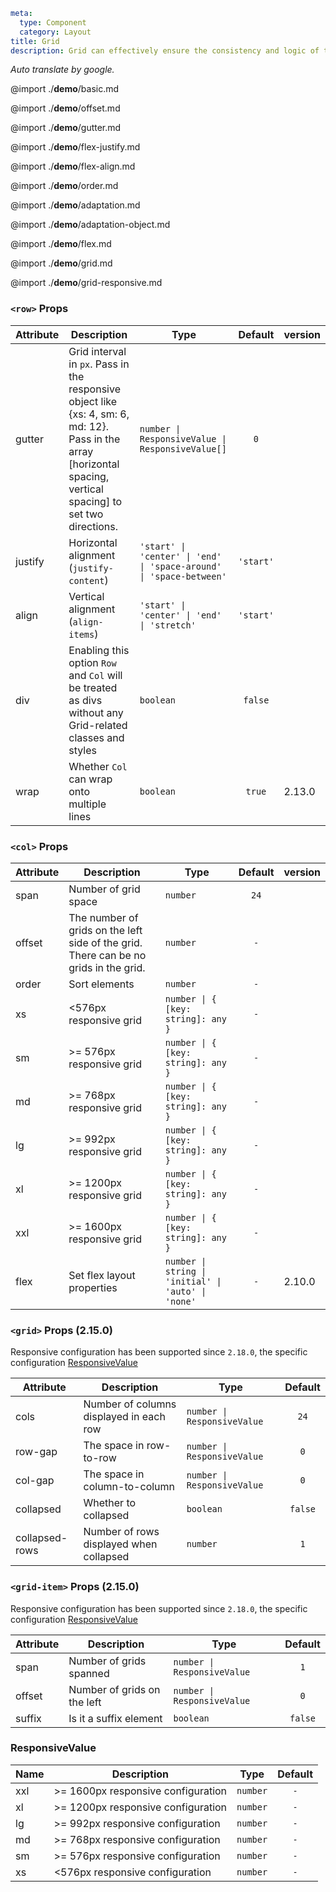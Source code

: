```yaml
meta:
  type: Component
  category: Layout
title: Grid
description: Grid can effectively ensure the consistency and logic of the page, strengthen teamwork and unity.
```

*Auto translate by google.*

@import ./__demo__/basic.md

@import ./__demo__/offset.md

@import ./__demo__/gutter.md

@import ./__demo__/flex-justify.md

@import ./__demo__/flex-align.md

@import ./__demo__/order.md

@import ./__demo__/adaptation.md

@import ./__demo__/adaptation-object.md

@import ./__demo__/flex.md

@import ./__demo__/grid.md

@import ./__demo__/grid-responsive.md


### `<row>` Props

|Attribute|Description|Type|Default|version|
|---|---|---|:---:|:---|
|gutter|Grid interval in `px`. Pass in the responsive object like {xs: 4, sm: 6, md: 12}. Pass in the array [horizontal spacing, vertical spacing] to set two directions.|`number \| ResponsiveValue \| ResponsiveValue[]`|`0`||
|justify|Horizontal alignment (`justify-content`)|`'start' \| 'center' \| 'end' \| 'space-around' \| 'space-between'`|`'start'`||
|align|Vertical alignment (`align-items`)|`'start' \| 'center' \| 'end' \| 'stretch'`|`'start'`||
|div|Enabling this option `Row` and `Col` will be treated as divs without any Grid-related classes and styles|`boolean`|`false`||
|wrap|Whether `Col` can wrap onto multiple lines|`boolean`|`true`|2.13.0|




### `<col>` Props

|Attribute|Description|Type|Default|version|
|---|---|---|:---:|:---|
|span|Number of grid space|`number`|`24`||
|offset|The number of grids on the left side of the grid. There can be no grids in the grid.|`number`|`-`||
|order|Sort elements|`number`|`-`||
|xs|<576px responsive grid|`number \| { [key: string]: any }`|`-`||
|sm|>= 576px responsive grid|`number \| { [key: string]: any }`|`-`||
|md|>= 768px responsive grid|`number \| { [key: string]: any }`|`-`||
|lg|>= 992px responsive grid|`number \| { [key: string]: any }`|`-`||
|xl|>= 1200px responsive grid|`number \| { [key: string]: any }`|`-`||
|xxl|>= 1600px responsive grid|`number \| { [key: string]: any }`|`-`||
|flex|Set flex layout properties|`number \| string \| 'initial' \| 'auto' \| 'none'`|`-`|2.10.0|




### `<grid>` Props (2.15.0)
Responsive configuration has been supported since `2.18.0`, the specific configuration [ResponsiveValue](#responsivevalue)

|Attribute|Description|Type|Default|
|---|---|---|:---:|
|cols|Number of columns displayed in each row|`number \| ResponsiveValue`|`24`|
|row-gap|The space in row-to-row|`number \| ResponsiveValue`|`0`|
|col-gap|The space in column-to-column|`number \| ResponsiveValue`|`0`|
|collapsed|Whether to collapsed|`boolean`|`false`|
|collapsed-rows|Number of rows displayed when collapsed|`number`|`1`|




### `<grid-item>` Props (2.15.0)
Responsive configuration has been supported since `2.18.0`, the specific configuration [ResponsiveValue](#responsivevalue)

|Attribute|Description|Type|Default|
|---|---|---|:---:|
|span|Number of grids spanned|`number \| ResponsiveValue`|`1`|
|offset|Number of grids on the left|`number \| ResponsiveValue`|`0`|
|suffix|Is it a suffix element|`boolean`|`false`|




### ResponsiveValue

|Name|Description|Type|Default|
|---|---|---|:---:|
|xxl|>= 1600px responsive configuration|`number`|`-`|
|xl|>= 1200px responsive configuration|`number`|`-`|
|lg|>= 992px responsive configuration|`number`|`-`|
|md|>= 768px responsive configuration|`number`|`-`|
|sm|>= 576px responsive configuration|`number`|`-`|
|xs|<576px responsive configuration|`number`|`-`|



